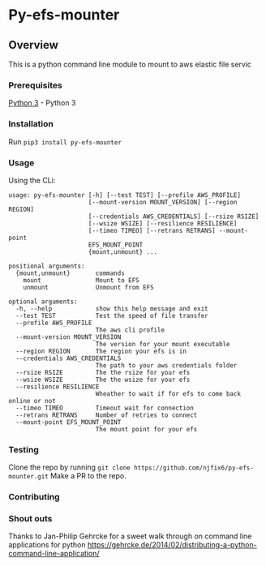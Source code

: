 # Py-efs-mounter

## Overview

This is a python command line module to mount to aws elastic file servic

### Prerequisites
[Python 3](https://www.python.org/downloads/) - Python 3


### Installation
Run `pip3 install py-efs-mounter`

### Usage
Using the CLi:
```> py-efs-mounter --help
usage: py-efs-mounter [-h] [--test TEST] [--profile AWS_PROFILE]
                      [--mount-version MOUNT_VERSION] [--region REGION]
                      [--credentials AWS_CREDENTIALS] [--rsize RSIZE]
                      [--wsize WSIZE] [--resilience RESILIENCE]
                      [--timeo TIMEO] [--retrans RETRANS] --mount-point
                      EFS_MOUNT_POINT
                      {mount,unmount} ...

positional arguments:
  {mount,unmount}       commands
    mount               Mount to EFS
    unmount             Unmount from EFS

optional arguments:
  -h, --help            show this help message and exit
  --test TEST           Test the speed of file transfer
  --profile AWS_PROFILE
                        The aws cli profile
  --mount-version MOUNT_VERSION
                        The version for your mount executable
  --region REGION       The region your efs is in
  --credentials AWS_CREDENTIALS
                        The path to your aws credentials folder
  --rsize RSIZE         The the rsize for your efs
  --wsize WSIZE         The the wsize for your efs
  --resilience RESILIENCE
                        Wheather to wait if for efs to come back online or not
  --timeo TIMEO         Timeout wait for connection
  --retrans RETRANS     Number of retries to connect
  --mount-point EFS_MOUNT_POINT
                        The mount point for your efs
```

### Testing
Clone the repo by running `git clone https://github.com/njfix6/py-efs-mounter.git`
Make a PR to the repo.

### Contributing

### Shout outs
Thanks to Jan-Philip Gehrcke for a sweet walk through on command line applications for python https://gehrcke.de/2014/02/distributing-a-python-command-line-application/
